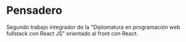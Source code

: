 # Pensadero

Segundo trabajo integrador de la "Diplomatura en programación web fullstack con React JS" orientado al front con React.
